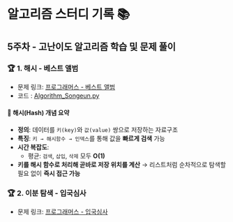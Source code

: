 # 알고리즘 스터디 기록 📚  

## 5주차 - 고난이도 알고리즘 학습 및 문제 풀이

### 🏆 1. 해시 - 베스트 앨범
- 문제 링크: [프로그래머스 - 베스트 앨범](https://school.programmers.co.kr/learn/courses/30/lessons/42579)
- 코드 : [Algorithm_Songeun.py](./Algorithm_Songeun.py)

#### 🔎 해시(Hash) 개념 요약
- **정의**: 데이터를 `키(key)`와 `값(value)` 쌍으로 저장하는 자료구조
- **특징**: `키 → 해시함수 → 인덱스`를 통해 값을 **빠르게 검색** 가능
- **시간 복잡도**:  
  - 평균: `검색`, `삽입`, `삭제` 모두 **O(1)**  
- **키를 해시 함수로 처리해 곧바로 저장 위치를 계산** → 리스트처럼 순차적으로 탐색할 필요 없이 **즉시 접근 가능**  

### 🏆 2. 이분 탐색 - 입국심사
- 문제 링크: [프로그래머스 - 입국심사](https://school.programmers.co.kr/learn/courses/30/lessons/43238)